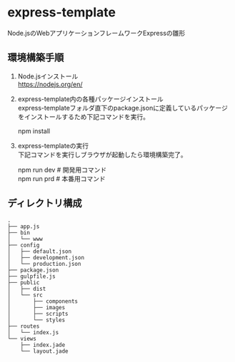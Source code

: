 # express-template
Node.jsのWebアプリケーションフレームワークExpressの雛形

## 環境構築手順

1. Node.jsインストール  
  https://nodejs.org/en/

2. express-template内の各種パッケージインストール  
  express-templateフォルダ直下のpackage.jsonに定義しているパッケージをインストールするため下記コマンドを実行。  

    npm install

3. express-templateの実行  
  下記コマンドを実行しブラウザが起動したら環境構築完了。  


    npm run dev  # 開発用コマンド  
    npm run prd # 本番用コマンド

## ディレクトリ構成

    .
    ├── app.js
    ├── bin
    │   └── www
    ├── config
    │   ├── default.json
    │   ├── development.json
    │   └── production.json
    ├── package.json
    ├── gulpfile.js
    ├── public
    │   ├── dist
    │   └── src
    │       ├── components
    │       ├── images
    │       ├── scripts
    │       └── styles
    ├── routes
    │   └── index.js
    └── views
        ├── index.jade
        └── layout.jade
